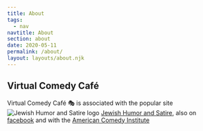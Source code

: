 ```yaml
---
title: About
tags:
  - nav
navtitle: About
section: about
date: 2020-05-11
permalink: /about/
layout: layouts/about.njk
---
```

## Virtual Comedy Café
Virtual Comedy Café 🎭 is associated with the popular site ![Jewish Humor and Satire logo](/images/jewish-humor-satire-logo-88x88.png) [Jewish Humor and Satire](http://jewishhumorandsatire.com), also on [facebook](https://www.facebook.com/jewhumorsatire) and with the [American Comedy Institute](https://www.facebook.com/AmericanComedyInstitute/)
